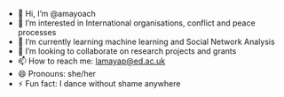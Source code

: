 - 👋 Hi, I’m @amayoach
- 👀 I’m interested in International organisations, conflict and peace processes
- 🌱 I’m currently learning machine learning and Social Network Analysis
- 💞️ I’m looking to collaborate on research projects and grants
- 📫 How to reach me: lamayap@ed.ac.uk
- 😄 Pronouns: she/her
- ⚡ Fun fact: I dance without shame anywhere

<!---
amayoach/amayoach is a ✨ special ✨ repository because its `README.md` (this file) appears on your GitHub profile.
You can click the Preview link to take a look at your changes.
--->
